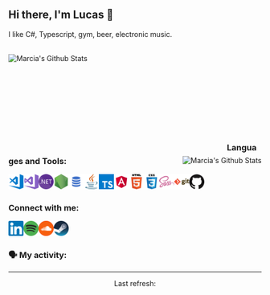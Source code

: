 ## Hi there, I'm Lucas 👋  

I like C#, Typescript, gym, beer, electronic music.   

<br />

<img align="left" width="435px" height="203px" alt="Marcia's Github Stats" src="https://github-readme-stats.vercel.app/api?username=lucasgmagalhaes&show_icons=true&count_private=true&theme=tokyonight" />

<img align="right" alt="Marcia's Github Stats" src="https://github-readme-stats.vercel.app/api/top-langs/?username=lucasgmagalhaes&layout=compact&show_icons=true&count_private=true&theme=tokyonight" />

<br />
<br />
<br />
<br />
<br />
<br />
<br />
<br />
<br />

### Languages and Tools:

<img align="left" alt="Visual Studio Code" width="30px" src="https://raw.githubusercontent.com/github/explore/80688e429a7d4ef2fca1e82350fe8e3517d3494d/topics/visual-studio-code/visual-studio-code.png" />
<img align="left" alt="Visual Studio" width="30px" src="./img/vs_logo.svg" />
<img align="left" alt=".NET" width="30px" src="https://raw.githubusercontent.com/github/explore/93d8a67084f94b2a444e510199a6e7622e5b09a3/topics/dotnet/dotnet.png" />
<img align="left" alt="Node.js" width="30px" src="https://raw.githubusercontent.com/github/explore/80688e429a7d4ef2fca1e82350fe8e3517d3494d/topics/nodejs/nodejs.png" />
<img align="left" alt="SQL" width="30px" src="https://raw.githubusercontent.com/github/explore/80688e429a7d4ef2fca1e82350fe8e3517d3494d/topics/sql/sql.png" />
<img align="left" alt="Java" width="30px" src="https://raw.githubusercontent.com/github/explore/80688e429a7d4ef2fca1e82350fe8e3517d3494d/topics/java/java.png" />
<img align="left" alt="Typescript" width="30px" src="https://raw.githubusercontent.com/github/explore/80688e429a7d4ef2fca1e82350fe8e3517d3494d/topics/typescript/typescript.png" />
<img align="left" alt="Angular" width="30px" src="https://raw.githubusercontent.com/github/explore/80688e429a7d4ef2fca1e82350fe8e3517d3494d/topics/angular/angular.png" />
<img align="left" alt="HTML5" width="30px" src="https://raw.githubusercontent.com/github/explore/80688e429a7d4ef2fca1e82350fe8e3517d3494d/topics/html/html.png" />
<img align="left" alt="CSS3" width="30px" src="https://raw.githubusercontent.com/github/explore/80688e429a7d4ef2fca1e82350fe8e3517d3494d/topics/css/css.png" />
<img align="left" alt="Sass" width="30px" src="https://raw.githubusercontent.com/github/explore/80688e429a7d4ef2fca1e82350fe8e3517d3494d/topics/sass/sass.png" />
<img align="left" alt="Git" width="30px" src="https://raw.githubusercontent.com/github/explore/80688e429a7d4ef2fca1e82350fe8e3517d3494d/topics/git/git.png" />
<img align="left" alt="GitHub" width="30px" src="https://raw.githubusercontent.com/github/explore/78df643247d429f6cc873026c0622819ad797942/topics/github/github.png" />

<br />
<br />

### Connect with me:

[<img align="left" alt="Linkedin" width="30px" src="./img/linkedin.svg" />][linkedin]
[<img align="left" alt="Spotify" width="30px" src="./img/spotify.svg" />][spotify]
[<img align="left" alt="Soundcloud" width="30px" src="./img/soundcloud_v1.png" />][soundcloud]
[<img align="left" alt="Steam" width="30px" src="./img/steam.png" />][steam]

<br />
<br />

[linkedin]: https://www.linkedin.com/in/lucasg-magalhaes/
[spotify]: https://open.spotify.com/user/q8sa4pbal7muopv48coaiyn9i
[steam]: https://steamcommunity.com/id/sieshow/
[soundcloud]: https://soundcloud.com/lucas-magalhaes-460948484


### 🗣 My activity:

<!--GITHUB_ACTIVITY:{"rows": 5, "raw": true}-->
---

<p align="center">
  Last refresh: 
  <b><!--TIMESTAMP--></b>
</p>